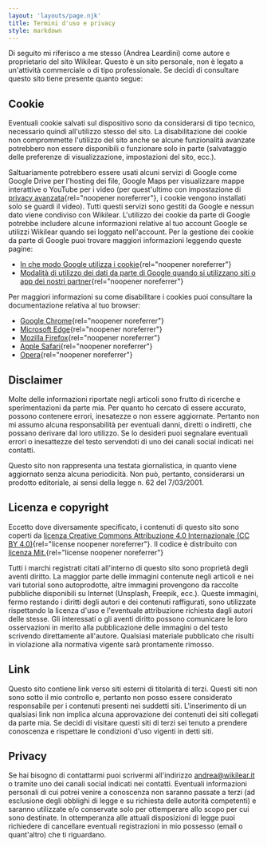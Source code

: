 ```yaml
---
layout: 'layouts/page.njk'
title: Termini d'uso e privacy
style: markdown
---
```

Di seguito mi riferisco a me stesso (Andrea Leardini) come autore e proprietario del sito Wikilear. Questo è un sito personale, non è legato a un'attività commerciale o di tipo professionale. Se decidi di consultare questo sito tiene presente quanto segue:

## Cookie

Eventuali cookie salvati sul dispositivo sono da considerarsi di tipo tecnico, necessario quindi all'utilizzo stesso del sito. La disabilitazione dei cookie non comprommette l'utilizzo del sito anche se alcune funzionalità avanzate potrebbero non essere disponibili o funzionare solo in parte (salvataggio delle preferenze di visualizzazione, impostazioni del sito, ecc.).

Saltuariamente potrebbero essere usati alcuni servizi di Google come Google Drive per l'hosting dei file, Google Maps per visualizzare mappe interattive o YouTube per i video (per quest'ultimo con impostazione di [privacy avanzata](https://support.google.com/youtube/answer/171780?expand=PrivacyEnhancedMode#privacy){rel="noopener noreferrer"}, i cookie vengono installati solo se guardi il video). Tutti questi servizi sono gestiti da Google e nessun dato viene condiviso con Wikilear. L'utilizzo dei cookie da parte di Google potrebbe includere alcune informazioni relative al tuo account Google se utilizzi Wikilear quando sei loggato nell'account. Per la gestione dei cookie da parte di Google puoi trovare maggiori informazioni leggendo queste pagine:

- [In che modo Google utilizza i cookie](https://www.google.com/policies/technologies/cookies/){rel="noopener noreferrer"}
- [Modalità di utilizzo dei dati da parte di Google quando si utilizzano siti o app dei nostri partner](https://www.google.com/policies/privacy/partners/){rel="noopener noreferrer"}

Per maggiori informazioni su come disabilitare i cookies puoi consultare la documentazione relativa al tuo browser:

- [Google Chrome](https://support.google.com/chrome){rel="noopener noreferrer"}
- [Microsoft Edge](https://support.microsoft.com/it-it/microsoft-edge){rel="noopener noreferrer"}
- [Mozilla Firefox](https://support.mozilla.org/it/){rel="noopener noreferrer"}
- [Apple Safari](https://support.apple.com/it-it/safari){rel="noopener noreferrer"}
- [Opera](https://www.opera.com/it/help){rel="noopener noreferrer"}

## Disclaimer

Molte delle informazioni riportate negli articoli sono frutto di ricerche e sperimentazioni da parte mia. Per quanto ho cercato di essere accurato, possono contenere errori, inesatezze o non essere aggiornate. Pertanto non mi assumo alcuna responsabilità per eventuali danni, diretti o indiretti, che possano derivare dal loro utilizzo. Se lo desideri puoi segnalare eventuali errori o inesattezze del testo servendoti di uno dei canali social indicati nei contatti.

Questo sito non rappresenta una testata giornalistica, in quanto viene aggiornato senza alcuna periodicità. Non può, pertanto, considerarsi un prodotto editoriale, ai sensi della legge n. 62 del 7/03/2001.

## Licenza e copyright

Eccetto dove diversamente specificato, i contenuti di questo sito sono coperti da [licenza Creative Commons Attribuzione 4.0 Internazionale (CC BY 4.0)](https://creativecommons.org/licenses/by/4.0/){rel="license noopener noreferrer"}. Il codice è distribuito con [licenza Mit.](https://opensource.org/licenses/MIT){rel="license noopener noreferrer"}

Tutti i marchi registrati citati all'interno di questo sito sono proprietà degli aventi diritto. La maggior parte delle immagini contenute negli articoli e nei vari tutorial sono autoprodotte, altre immagini provengono da raccolte pubbliche disponibili su Internet (Unsplash, Freepik, ecc.). Queste immagini, fermo restando i diritti degli autori e dei contenuti raffigurati, sono utilizzate rispettando la licenza d'uso e l'eventuale attribuzione richiesta dagli autori delle stesse. Gli interessati o gli aventi diritto possono comunicare le loro osservazioni in merito alla pubblicazione delle immagini o del testo scrivendo direttamente all'autore. Qualsiasi materiale pubblicato che risulti in violazione alla normativa vigente sarà prontamente rimosso.

## Link

Questo sito contiene link verso siti esterni di titolarità di terzi. Questi siti non sono sotto il mio controllo e, pertanto non posso essere considerato responsabile per i contenuti presenti nei suddetti siti. L'inserimento di un qualsiasi link non implica alcuna approvazione dei contenuti dei siti collegati da parte mia. Se decidi di visitare questi siti di terzi sei tenuto a prendere conoscenza e rispettare le condizioni d'uso vigenti in detti siti.

## Privacy

Se hai bisogno di contattarmi puoi scrivermi all'indirizzo andrea@wikilear.it o tramite uno dei canali social indicati nei contatti. Eventuali informazioni personali di cui potrei venire a conoscenza non saranno passate a terzi (ad esclusione degli obblighi di legge e su richiesta delle autorità competenti) e saranno utilizzate e/o conservate solo per ottemperare allo scopo per cui sono destinate. In ottemperanza alle attuali disposizioni di legge puoi richiedere di cancellare eventuali registrazioni in mio possesso (email o quant'altro) che ti riguardano.
